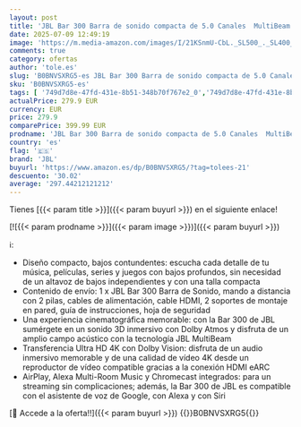 ```yaml
---
layout: post
title: 'JBL Bar 300 Barra de sonido compacta de 5.0 Canales  MultiBeam y Dolby Atmos  sonido 3D envolvente  con AirPlay  Alexa Multi-Room Music y Chromecast  negro'
date: 2025-07-09 12:49:19
image: 'https://m.media-amazon.com/images/I/21KSnmU-CbL._SL500_._SL400_.jpg'
comments: true
category: ofertas
author: 'tole.es'
slug: 'B0BNVSXRG5-es JBL Bar 300 Barra de sonido compacta de 5.0 Canales...'
sku: 'B0BNVSXRG5-es'
tags: [ '749d7d8e-47fd-431e-8b51-348b70f767e2_0','749d7d8e-47fd-431e-8b51-348b70f767e2_9801','Altavoces','Arborist Merchandising Root','Barras de sonido','Electrónica','Equipos de audio y Hi-Fi','Self Service','Special Features Stores','Top Brands Speakers Selection','alexa','jbl','🇪🇸', ]
actualPrice: 279.9 EUR
currency: EUR
price: 279.9
comparePrice: 399.99 EUR
prodname: 'JBL Bar 300 Barra de sonido compacta de 5.0 Canales  MultiBeam y Dolby Atmos  sonido 3D envolvente  con AirPlay  Alexa Multi-Room Music y Chromecast  negro'
country: 'es'
flag: '🇪🇸'
brand: 'JBL'
buyurl: 'https://www.amazon.es/dp/B0BNVSXRG5/?tag=tolees-21'
descuento: '30.02'
average: '297.44212121212'
---
```


Tienes [{{< param title >}}]({{< param buyurl >}}) en el siguiente enlace!

[![{{< param prodname >}}]({{< param image >}})]({{< param buyurl >}})

ℹ️:

- Diseño compacto, bajos contundentes: escucha cada detalle de tu música, películas, series y juegos con bajos profundos, sin necesidad de un altavoz de bajos independientes y con una talla compacta
- Contenido de envío: 1 x JBL Bar 300 Barra de Sonido, mando a distancia con 2 pilas, cables de alimentación, cable HDMI, 2 soportes de montaje en pared, guía de instrucciones, hoja de seguridad
- Una experiencia cinematográfica memorable: con la Bar 300 de JBL sumérgete en un sonido 3D inmersivo con Dolby Atmos y disfruta de un amplio campo acústico con la tecnología JBL MultiBeam
- Transferencia Ultra HD 4K con Dolby Vision: disfruta de un audio inmersivo memorable y de una calidad de vídeo 4K desde un reproductor de vídeo compatible gracias a la conexión HDMI eARC
- AirPlay, Alexa Multi-Room Music y Chromecast integrados: para un streaming sin complicaciones; además, la Bar 300 de JBL es compatible con el asistente de voz de Google, con Alexa y con Siri

[🛒 Accede a la oferta!!]({{< param buyurl >}})
{{<world>}}B0BNVSXRG5{{</world>}}
